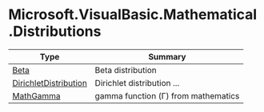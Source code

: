 ﻿
# Microsoft.VisualBasic.Mathematical.Distributions

|Type|Summary|
|----|-------|
|<a href="#" onClick="load('/docs/Microsoft.VisualBasic.Mathematical.Distributions/Beta.md')">Beta</a>|Beta distribution|
|<a href="#" onClick="load('/docs/Microsoft.VisualBasic.Mathematical.Distributions/DirichletDistribution.md')">DirichletDistribution</a>|Dirichlet distribution ...|
|<a href="#" onClick="load('/docs/Microsoft.VisualBasic.Mathematical.Distributions/MathGamma.md')">MathGamma</a>|gamma function (Γ) from mathematics|


